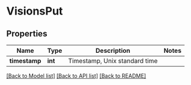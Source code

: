 # VisionsPut

## Properties
Name | Type | Description | Notes
------------ | ------------- | ------------- | -------------
**timestamp** | **int** | Timestamp, Unix standard time | 

[[Back to Model list]](../README.md#documentation-for-models) [[Back to API list]](../README.md#documentation-for-api-endpoints) [[Back to README]](../README.md)


